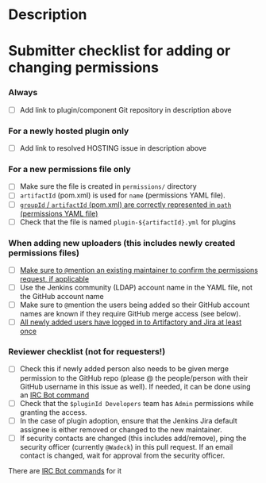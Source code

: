 <!-- This PR template only applies to permission changes. Ignore it for changes to the tool updating permissions in Artifactory -->

# Description

<!-- fill in description here, this will at least be a link to a GitHub repository, and often also links to hosting request, and @mentioning other committers/maintainers as per the checklist below -->

# Submitter checklist for adding or changing permissions

<!--
Make sure to implement all relevant entries (see section headers to when they apply) and mark them as checked (by replacing the space between brackets with an "x"). Remove sections that don't apply, e.g. the second and third when adding a new uploader to an existing permissions file.
-->

### Always

- [ ] Add link to plugin/component Git repository in description above

### For a newly hosted plugin only

- [ ] Add link to resolved HOSTING issue in description above

### For a new permissions file only

- [ ] Make sure the file is created in `permissions/` directory
- [ ] `artifactId` (pom.xml) is used for `name` (permissions YAML file).
- [ ] [`groupId` / `artifactId` (pom.xml) are correctly represented in `path` (permissions YAML file)](https://github.com/jenkins-infra/repository-permissions-updater/#managing-permissions)
- [ ] Check that the file is named `plugin-${artifactId}.yml` for plugins

### When adding new uploaders (this includes newly created permissions files)

- [ ] [Make sure to `@`mention an existing maintainer to confirm the permissions request, if applicable](https://github.com/jenkins-infra/repository-permissions-updater/#requesting-permissions)
- [ ] Use the Jenkins community (LDAP) account name in the YAML file, not the GitHub account name
- [ ] Make sure to `@`mention the users being added so their GitHub account names are known if they require GitHub merge access (see below).
- [ ] [All newly added users have logged in to Artifactory and Jira at least once](https://github.com/jenkins-infra/repository-permissions-updater/#requesting-permissions)

### Reviewer checklist (not for requesters!)

- [ ] Check this if newly added person also needs to be given merge permission to the GitHub repo (please @ the people/person with their GitHub username in this issue as well). If needed, it can be done using an [IRC Bot command](https://jenkins.io/projects/infrastructure/ircbot/#github-repo-management)
- [ ] Check that the `$pluginId Developers` team has `Admin` permissions while granting the access.
- [ ] In the case of plugin adoption, ensure that the Jenkins Jira default assignee is either removed or changed to the new maintainer.
- [ ] If security contacts are changed (this includes add/remove), ping the security officer (currently `@Wadeck`) in this pull request. If an email contact is changed, wait for approval from the security officer.

There are [IRC Bot commands](https://jenkins.io/projects/infrastructure/ircbot/#issue-tracker-management) for it
